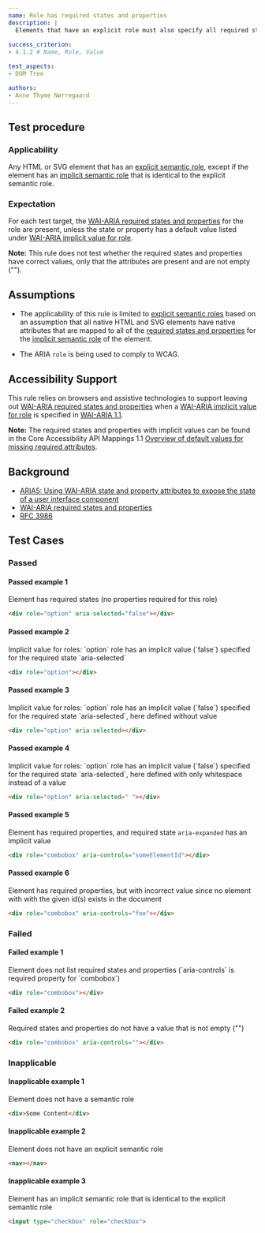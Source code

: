 ```yaml
---
name: Role has required states and properties
description: |
  Elements that have an explicit role must also specify all required states and properties
  
success_criterion:
- 4.1.2 # Name, Role, Value

test_aspects:
- DOM Tree

authors:
- Anne Thyme Nørregaard
---
```


## Test procedure

### Applicability

Any HTML or SVG element that has an [explicit semantic role](#semantic-role), except if the element has an [implicit semantic role](#implicit-role) that is identical to the explicit semantic role. 

### Expectation

For each test target, the [WAI-ARIA required states and properties](https://www.w3.org/TR/wai-aria-1.1/#requiredState) for the role are present, unless the state or property has a default value listed under [WAI-ARIA implicit value for role](https://www.w3.org/TR/wai-aria-1.1/#implictValueForRole). 

**Note:** This rule does not test whether the required states and properties have correct values, only that the attributes are present and are not empty ("").

## Assumptions

- The applicability of this rule is limited to [explicit semantic roles](#semantic-role) based on an assumption that all native HTML and SVG elements have native attributes that are mapped to all of the [required states and properties](https://www.w3.org/TR/wai-aria/#requiredState) for the [implicit semantic role](#semantic-role) of the element.

- The ARIA `role` is being used to comply to WCAG.

## Accessibility Support

This rule relies on browsers and assistive technologies to support leaving out [WAI-ARIA required states and properties](https://www.w3.org/TR/wai-aria-1.1/#requiredState) when a [WAI-ARIA implicit value for role](https://www.w3.org/TR/wai-aria-1.1/#implictValueForRole) is specified in [WAI-ARIA 1.1](https://www.w3.org/TR/wai-aria-1.1).

**Note:** The required states and properties with implicit values can be found in the Core Accessibility API Mappings 1.1 [Overview of default values for missing required attributes](https://www.w3.org/TR/core-aam-1.1/#authorErrorDefaultValuesTable).

## Background

- [ARIA5: Using WAI-ARIA state and property attributes to expose the state of a user interface component](https://www.w3.org/TR/2016/NOTE-WCAG20-TECHS-20161007/ARIA5)
- [WAI-ARIA required states and properties](https://www.w3.org/TR/wai-aria-1.1/#requiredState)
- [RFC 3986](https://www.ietf.org/rfc/rfc3986.txt)

## Test Cases

### Passed

#### Passed example 1

Element has required states (no properties required for this role)

```html
<div role="option" aria-selected="false"></div>
```

#### Passed example 2

Implicit value for roles: ´option´ role has an implicit value (´false´) specified for the required state ´aria-selected´

```html
<div role="option"></div>
```

#### Passed example 3

Implicit value for roles: ´option´ role has an implicit value (´false´) specified for the required state ´aria-selected´, here defined without value

```html
<div role="option" aria-selected></div>
```

#### Passed example 4

Implicit value for roles: ´option´ role has an implicit value (´false´) specified for the required state ´aria-selected´, here defined with only whitespace instead of a value

```html
<div role="option" aria-selected=" "></div>
```

#### Passed example 5

Element has required properties, and required state `aria-expanded` has an implicit value

```html
<div role="combobox" aria-controls="someElementId"></div>
```

#### Passed example 6

Element has required properties, but with incorrect value since no element with with the given id(s) exists in the document

```html
<div role="combobox" aria-controls="foo"></div>
```

### Failed

#### Failed example 1

Element does not list required states and properties (´aria-controls´ is required property for ´combobox´)

```html
<div role="combobox"></div>
```

#### Failed example 2

Required states and properties do not have a value that is not empty ("")

```html
<div role="combobox" aria-controls=""></div>
```

### Inapplicable

#### Inapplicable example 1

Element does not have a semantic role

```html
<div>Some Content</div>
```

#### Inapplicable example 2

Element does not have an explicit semantic role

```html
<nav></nav>
```

#### Inapplicable example 3

Element has an implicit semantic role that is identical to the explicit semantic role

```html
<input type="checkbox" role="checkbox">
```
